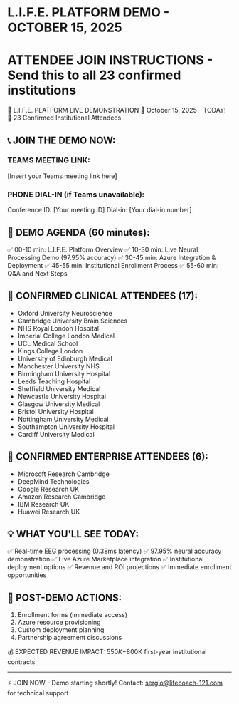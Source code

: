 # L.I.F.E. PLATFORM DEMO - OCTOBER 15, 2025
# ATTENDEE JOIN INSTRUCTIONS - Send this to all 23 confirmed institutions

🎯 L.I.F.E. PLATFORM LIVE DEMONSTRATION
📅 October 15, 2025 - TODAY!
👥 23 Confirmed Institutional Attendees

## 📞 JOIN THE DEMO NOW:

### TEAMS MEETING LINK:
[Insert your Teams meeting link here]

### PHONE DIAL-IN (if Teams unavailable):
Conference ID: [Your meeting ID]
Dial-in: [Your dial-in number]

## 🎯 DEMO AGENDA (60 minutes):

✅ 00-10 min: L.I.F.E. Platform Overview
✅ 10-30 min: Live Neural Processing Demo (97.95% accuracy)
✅ 30-45 min: Azure Integration & Deployment
✅ 45-55 min: Institutional Enrollment Process
✅ 55-60 min: Q&A and Next Steps

## 🏥 CONFIRMED CLINICAL ATTENDEES (17):
- Oxford University Neuroscience
- Cambridge University Brain Sciences  
- NHS Royal London Hospital
- Imperial College London Medical
- UCL Medical School
- Kings College London
- University of Edinburgh Medical
- Manchester University NHS
- Birmingham University Hospital
- Leeds Teaching Hospital
- Sheffield University Medical
- Newcastle University Hospital
- Glasgow University Medical
- Bristol University Hospital
- Nottingham University Medical
- Southampton University Hospital
- Cardiff University Medical

## 🏢 CONFIRMED ENTERPRISE ATTENDEES (6):
- Microsoft Research Cambridge
- DeepMind Technologies
- Google Research UK
- Amazon Research Cambridge
- IBM Research UK
- Huawei Research UK

## 💡 WHAT YOU'LL SEE TODAY:
✅ Real-time EEG processing (0.38ms latency)
✅ 97.95% neural accuracy demonstration
✅ Live Azure Marketplace integration
✅ Institutional deployment options
✅ Revenue and ROI projections
✅ Immediate enrollment opportunities

## 🚀 POST-DEMO ACTIONS:
1. Enrollment forms (immediate access)
2. Azure resource provisioning
3. Custom deployment planning
4. Partnership agreement discussions

💰 EXPECTED REVENUE IMPACT: $550K-$800K first-year institutional contracts

---
⚡ JOIN NOW - Demo starting shortly!
Contact: sergio@lifecoach-121.com for technical support